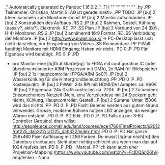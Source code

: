 .\" Automatically generated by Pandoc 1.16.0.2
.\"
.TH "" "" "" "" ""
.hy
.PP
Teilnehmer: Christian, Martin S.
AG ist gerade inaktiv.
.PP
TODO:
.IP \[bu] 2
Ideen sammeln zum Monitorverbund
.IP \[bu] 2
Monitor aufschrauben
.IP \[bu] 2
Konstruktion des Aufbaus
.RS 2
.IP \[bu] 2
Rahmen, Gestell, Kühlung (passiv?, aktiv?), Elektronik
.RE
.PP
.SS Plan
.IP \[bu] 2
Verbund von 24 (B:6 ; H:4) Monitoren
.RS 2
.IP \[bu] 2
annähernd 16:9 Format
.RE
.SS Verbindung der Monitore
.IP \[bu] 2
<http://www.piwall.co.uk/> \-> PC\-Desktop lässt sich nicht darstellen,
nur Einspielung von Videos
.SS Kommentare
.PP
PiWall benötigt Monitore mit HDMI Eingang; Haben wir nicht.
.PD 0
.P
.PD
Für Eigenbau wird benötigt:
.PD 0
.P
.PD
* pro Monitor eine \[lq]Grafikkarte\[rq]: 1x FPGA mit configuration IC
(oder überdimensionierter ARM Prozessor mit DMA), 2x RAM für
Bildspeicher
.IP \[bu] 2
1x Hauptcontroller (FPGA/ARM SoC?)
.IP \[bu] 2
Wasserkühlung für die Hintergrundbeleuchtung
.PP
.PD 0
.P
.PD
Kostenpunkt:
.IP \[bu] 2
PiWall: 24x RPi mit HDMI/DVI Adapter: ca.
960€
.IP \[bu] 2
Eigenbau: 24x Grafikcontroller: ca.
720€
.IP \[bu] 2
Zu beidem: Entsprechendes Netzteil (Nein, eine Verteilerdose mit 24
Steckern geht nicht), Kühlung, Hauptcontroller, Gestell
.IP \[bu] 2
Summe: Unter 1500€ wird das nichts
.PP
.PD 0
.P
.PD
Fazit: Beamer werden aus gutem Grund verwendet.
Grosse, moderne Bühnen nutzen LED anzeigen, da weniger Wärme entsteht.
.PD 0
.P
.PD
Edit:
.PD 0
.P
.PD
Falls du per 8\-Bit Controller (Arduino) dran willst:
<http://people.ece.cornell.edu/land/courses/ece4760/FinalProjects/s2012/raf225_dah322/raf225_dah322/index.html>
.PD 0
.P
.PD
Hat ganze 256x460 Pixel Auflösung mit 256 Farben.
Du musst \[lq]nur noch\[rq] den Datenbus dranbauen.
Sieht aber richtig schlecht aus wenn man das auf 1024 raufskaliert
.PD 0
.P
.PD
\- Marcel
.PP
Ich kann auch eher
Projektion\-Mapping (https://www.youtube.com/watch?v=FcIDQSn26fw)
empfehlen \- Nanu
